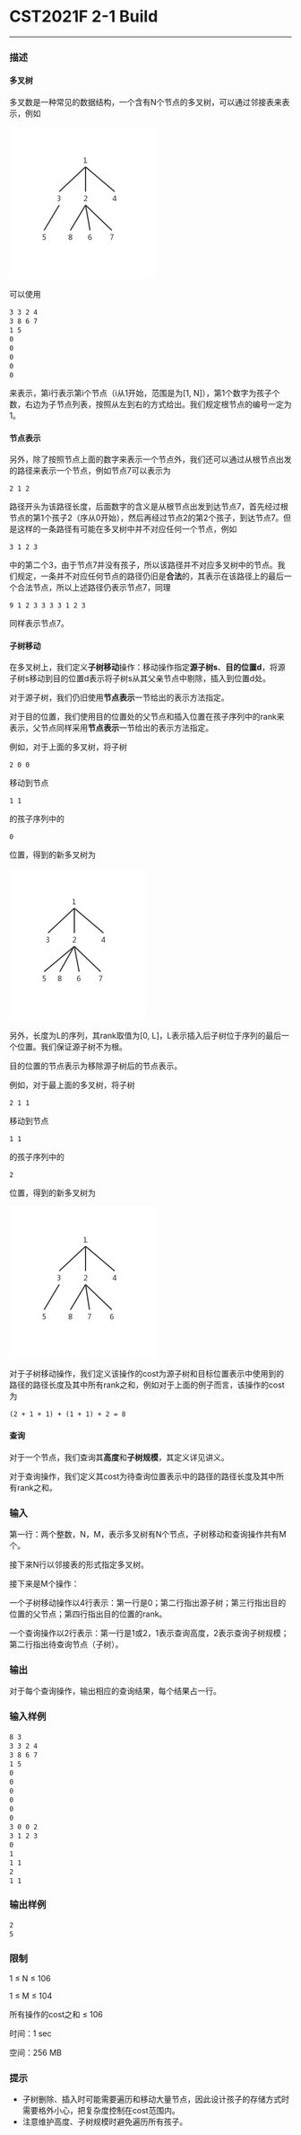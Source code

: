 # CST2021F 2-1 Build

------

### **描述**

#### 多叉树

多叉数是一种常见的数据结构，一个含有N个节点的多叉树，可以通过邻接表来表示，例如

![img](描述-多叉树.png)

可以使用

```
3 3 2 4
3 8 6 7
1 5
0
0
0
0
0
```

来表示，第i行表示第i个节点（i从1开始，范围是为[1, N]），第1个数字为孩子个数，右边为子节点列表，按照从左到右的方式给出。我们规定根节点的编号一定为1。

#### 节点表示

另外，除了按照节点上面的数字来表示一个节点外，我们还可以通过从根节点出发的路径来表示一个节点，例如节点7可以表示为

```
2 1 2
```

路径开头为该路径长度，后面数字的含义是从根节点出发到达节点7，首先经过根节点的第1个孩子2（序从0开始），然后再经过节点2的第2个孩子，到达节点7。但是这样的一条路径有可能在多叉树中并不对应任何一个节点，例如

```
3 1 2 3
```

中的第二个3，由于节点7并没有孩子，所以该路径并不对应多叉树中的节点。我们规定，一条并不对应任何节点的路径仍旧是**合法**的，其表示在该路径上的最后一个合法节点，所以上述路径仍表示节点7，同理

```
9 1 2 3 3 3 3 1 2 3
```

同样表示节点7。

#### 子树移动

在多叉树上，我们定义**子树移动**操作：移动操作指定**源子树s**、**目的位置d**，将源子树s移动到目的位置d表示将子树s从其父亲节点中剔除，插入到位置d处。

对于源子树，我们仍旧使用**节点表示**一节给出的表示方法指定。

对于目的位置，我们使用目的位置处的父节点和插入位置在孩子序列中的rank来表示，父节点同样采用**节点表示**一节给出的表示方法指定。

例如，对于上面的多叉树，将子树

```
2 0 0
```

移动到节点

```
1 1
```

的孩子序列中的

```
0
```

位置，得到的新多叉树为

![img](子树移动1.png)

另外，长度为L的序列，其rank取值为[0, L]，L表示插入后子树位于序列的最后一个位置。我们保证源子树不为根。

目的位置的节点表示为移除源子树后的节点表示。

例如，对于最上面的多叉树，将子树

```
2 1 1
```

移动到节点

```
1 1
```

的孩子序列中的

```
2
```

位置，得到的新多叉树为

![img](子树移动2.png)

对于子树移动操作，我们定义该操作的cost为源子树和目标位置表示中使用到的路径的路径长度及其中所有rank之和，例如对于上面的例子而言，该操作的cost为

```
(2 + 1 + 1) + (1 + 1) + 2 = 8
```

#### 查询

对于一个节点，我们查询其**高度**和**子树规模**，其定义详见讲义。

对于查询操作，我们定义其cost为待查询位置表示中的路径的路径长度及其中所有rank之和。

### **输入**

第一行：两个整数，N，M，表示多叉树有N个节点，子树移动和查询操作共有M个。

接下来N行以邻接表的形式指定多叉树。

接下来是M个操作：

一个子树移动操作以4行表示：第一行是0；第二行指出源子树；第三行指出目的位置的父节点；第四行指出目的位置的rank。

一个查询操作以2行表示：第一行是1或2，1表示查询高度，2表示查询子树规模；第二行指出待查询节点（子树）。

### **输出**

对于每个查询操作，输出相应的查询结果，每个结果占一行。

### **输入样例**

```
8 3
3 3 2 4
3 8 6 7
1 5
0
0
0
0
0
0
3 0 0 2
3 1 2 3
0
1
1 1
2
1 1
```

### **输出样例**

```
2
5
```

### **限制**

1 ≤ N ≤ 106

1 ≤ M ≤ 104

所有操作的cost之和 ≤ 106

时间：1 sec

空间：256 MB

### **提示**

- 子树删除、插入时可能需要遍历和移动大量节点，因此设计孩子的存储方式时需要格外小心，把复杂度控制在cost范围内。
- 注意维护高度、子树规模时避免遍历所有孩子。